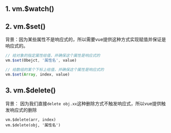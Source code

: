 ## 1. vm.$watch()



## 2. vm.$set()

背景：因为某些属性不是响应式的，所以需要vue提供这种方式实现赋值并保证是响应式的。

```js
// 给对象的指定属性给值，并确保这个属性是响应式的
vm.$set(Obejct, '属性名', value)

// 给数组的某个下标上给值，并确保这个属性是响应式的
vm.$set(Array, index, value)
```

## 3. vm.$delete()

背景： 因为我们直接`delete obj.xx`这种删除方式不触发响应式，所以vue提供触发响应式的删除

```
vm.$delete(arr, index)
vm.$delete(obj, '属性名')
```

